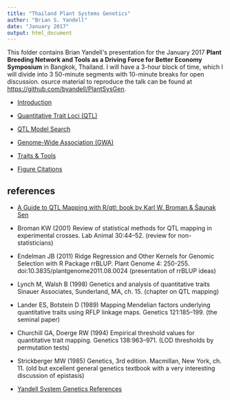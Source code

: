 ```yaml
---
title: "Thailand Plant Systems Genetics"
author: "Brian S. Yandell"
date: "January 2017"
output: html_document
---
```


This folder contains Brian Yandell's presentation for the January 2017 **Plant Breeding Network and Tools as a Driving Force for Better Economy Symposium** in Bangkok, Thailand. I will have a 3-hour block of time, which I will divide into 3 50-minute segments with 10-minute breaks for open discussion. osurce material to reproduce the talk can be found at <https://github.com/byandell/PlantSysGen>.

- [Introduction](intro.pdf)
- [Quantitative Trait Loci (QTL)](qtl.pdf)
- [QTL Model Search](search.pdf)
- [Genome-Wide Association (GWA)](gwa.pdf)
- [Traits & Tools](traits.pdf)

- [Figure Citations](PlantSysGenFig.html)

## references

- [A Guide to QTL Mapping with R/qtl: book by Karl W. Broman & Śaunak Sen](http://www.rqtl.org/book/)
- Broman KW (2001) Review of statistical methods for QTL mapping in experimental
crosses. Lab Animal 30:44–52. (review for non-statisticians)
- Endelman JB (2011) Ridge Regression and Other Kernels for Genomic
Selection with R Package rrBLUP. Plant Genome 4: 250-255. doi:10.3835/plantgenome2011.08.0024 (presentation of rrBLUP ideas)
- Lynch M, Walsh B (1998)
Genetics and analysis of quantitative traits
Sinauer Associates, Sunderland, MA, ch. 15. (chapter on QTL mapping)
- Lander ES, Botstein D (1989) Mapping Mendelian factors underlying quantitative
traits using RFLP linkage maps. Genetics 121:185–199. (the seminal paper)
- Churchill GA, Doerge RW (1994) Empirical threshold values for quantitative trait
mapping. Genetics 138:963–971. (LOD thresholds by permutation tests)
- Strickberger MW (1985)
Genetics, 3rd edition. Macmillan, New York, ch. 11. (old but excellent general genetics textbook with a very interesting discussion of epistasis)

- [Yandell System Genetics References](http://www.stat.wisc.edu/~yandell/statgen/reference/)
